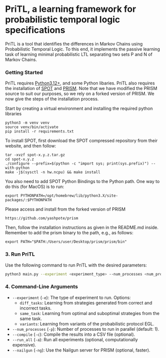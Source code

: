 # PriTL, a learning framework for probabilistic temporal logic specifications

PriTL is a tool that identifies the differences in Markov Chains using Probabilistic Temporal Logic. To this end, it implements the passive learning task of learning minimal probabilistic LTL separating two sets P and N of Markov Chains.

### Getting Started

PriTL requires [Python3.12+](https://www.python.org/downloads/), and some Python libaries. PriTL also requires the installation of [SPOT](https://spot.lre.epita.fr/) and [PRISM](https://www.prismmodelchecker.org/). Note that we have modified the PRISM source to suit our purposes, so we rely on a forked version of PRISM. We now give the steps of the installation process.

Start by creating a virtual environment and installing the required python libraries
```
python3 -m venv venv
source venv/bin/activate
pip install -r requirements.txt
```

To install SPOT, first download the SPOT compressed repository from their website, and then follow: 
```
tar -xvzf spot-x.y.z.tar.gz
cd spot-x.y.z
./configure --prefix=$(python -c "import sys; print(sys.prefix)") --with-python
make -j$(sysctl -n hw.ncpu) && make install
```

You also need to add SPOT Python Bindings to the Python path. One way to do this (for MacOS) is to run: 
```
export PYTHONPATH=/opt/homebrew/lib/python3.X/site-packages/:$PYTHONPATH
```

Please access and install from the forked version of PRISM
```
https://github.com/yashpote/prism
```
Then, follow the installation instructions as given in the README.md inside. Remember to add the prism binary to the path, e.g., as follows:
```
export PATH="$PATH:/Users/user/Desktop/prism/prism/bin"
```

### 3. Run PriTL
Use the following command to run PriTL with the desired parameters:
```bash
python3 main.py --experiment <experiment_type> --num_processes <num_processes> [--compile] [--run_all] [--nailgun]
```

### 4. Command-Line Arguments
- `--experiment` (`-e`): The type of experiment to run. Options:
  - `diff_tasks`: Learning from strategies generated from correct and incorrect tasks.
  - `same_task`: Learning from optimal and suboptimal strategies from the same task.
  - `variants`: Learning from variants of the probabilistic protocol EGL.
- `--num_processes` (`-p`): Number of processes to run in parallel (default: 1).
- `--compile` (`-c`): Compile the results into a CSV file (optional).
- `--run_all` (`-a`): Run all experiments (optional, computationally expensive).
- `--nailgun` (`-ng`): Use the Nailgun server for PRISM (optional, faster).
